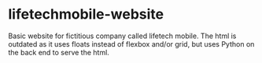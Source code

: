 # lifetechmobile-website
Basic website for fictitious company called lifetech mobile. The html is outdated as it uses floats instead of flexbox and/or grid,
but uses Python on the back end to serve the html.
